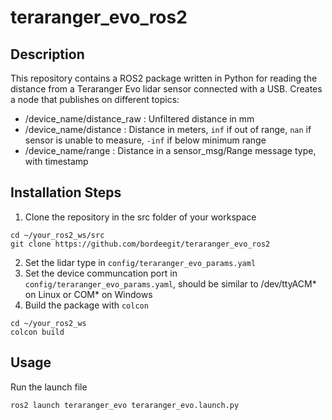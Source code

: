 # teraranger_evo_ros2

## Description

This repository contains a ROS2 package written in Python for reading the distance from a Teraranger Evo lidar sensor connected with a USB.
Creates a node that publishes on different topics:
* /device_name/distance_raw : Unfiltered distance in mm
* /device_name/distance : Distance in meters, `inf` if out of range, `nan` if sensor is unable to measure, `-inf` if below minimum range
* /device_name/range : Distance in a sensor_msg/Range message type, with timestamp


## Installation Steps

1. Clone the repository in the src folder of your workspace
```
cd ~/your_ros2_ws/src
git clone https://github.com/bordeegit/teraranger_evo_ros2
```
2. Set the lidar type in `config/teraranger_evo_params.yaml`
3. Set the device communcation port in `config/teraranger_evo_params.yaml`, should be similar to /dev/ttyACM* on Linux or COM* on Windows
4. Build the package with `colcon`
```
cd ~/your_ros2_ws
colcon build
```

## Usage 

Run the launch file 
```
ros2 launch teraranger_evo teraranger_evo.launch.py
```

